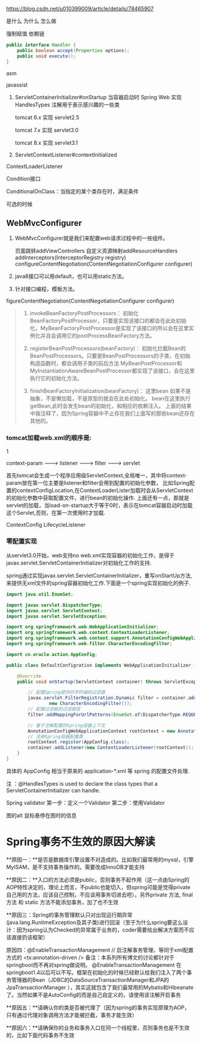 https://blog.csdn.net/u010399009/article/details/78465907

是什么
为什么
怎么做

强制赋值
依赖链

```java
public interface Handler {
    public boolean accept(Properties options);
    public void execute();
}
```



asm

javassist



1. ServletContainerInitializer#onStartup 当容器启动时
   Spring Web 实现
   HandlesTypes 注解用于表示感兴趣的一些类

   tomcat 6.x 实现 servlet2.5

   tomcat 7.x 实现 servlet3.0

   tomcat 8.x 实现 servlet3.1

2. ServletContextListener#contextInitialized



ContextLoaderListener





Condition接口

ConditionalOnClass：当指定的某个类存在时，满足条件

可选的时候









## WebMvcConfigurer

1. WebMvcConfigurer就是我们来配置web请求过程中的一些组件。

   页面跳转addViewControllers
   自定义资源映射addResourceHandlers
   addInterceptors(InterceptorRegistry registry)
   configureContentNegotiation(ContentNegotiationConfigurer configurer)

2. java8接口可以用default，也可以用static方法。

3. 针对接口编程，模板方法。



figureContentNegotiation(ContentNegotiationConfigurer configurer)



> 1. invokeBeanFactoryPostProcessors： 
>    初始化BeanFactoryPostProcessor，只要是实现该接口的都会在此处初始化，MyBeanFactoryPostProcessor是实现了该接口的所以会在这里实例化并且会调用它的postProcessBeanFactory方法。
>
> 2. registerBeanPostProcessors(beanFactory)： 
>    初始化拦截Bean的BeanPostProcessors。只要是BeanPostProcessors的子类，在初始构造函数时，都会调用子类的前后方法 
>    MyBeanPostProcessor和MyInstantiationAwareBeanPostProcessor都实现了该接口，会在这里执行它的初始化方法。
>
> 3. finishBeanFactoryInitialization(beanFactory)： 
>    这里bean 如果不是抽象，不是懒加载，不是原型的就会在此处初始化。 
>    bean在这里执行getBean,此时会发生bean的初始化，和相应的依赖注入。 
>    上面的结果中我注释了，因为Spring容器中不止存在我们上面写的那些bean还存在其他的。
>



### tomcat加载web.xml的顺序是:

<!-- 这个配置文件在容器启动的时候 就加载 --> <load-on-startup>1</load-on-startup>

context-param ---> listener ---> filter ---> servlet

首先tomcat会生成一个程序应用级ServletContext,全局唯一，其中将context-param放在第一位主要是listener和filter会用到配置的初始化参数，
比如Spring配置的contextConfigLocation,在ContextLoaderLister加载时会从ServletContext的初始化参数中获取配置文件，进行bean的初始化操作.
上面还有一点，那就是servlet的加载，当load-on-startup大于等于0时，表示在tomcat容器启动时加载这个Servlet,否则，在第一次使用时才加载.



ContextConfig LifecycleListener

### 零配置实现

从servlet3.0开始，web支持no web.xml实现容器的初始化工作，是得于javax.servlet.ServletContainerInitializer对初始化工作的支持.

spring通过实现javax.servlet.ServletContainerInitializer，重写onStartUp方法,来提供无xml文件的spring容器初始化工作.下面是一个spring实现初始化的例子.

```java
import java.util.EnumSet;

import javax.servlet.DispatcherType;
import javax.servlet.ServletContext;
import javax.servlet.ServletException;

import org.springframework.web.WebApplicationInitializer;
import org.springframework.web.context.ContextLoaderListener;
import org.springframework.web.context.support.AnnotationConfigWebApplicationContext;
import org.springframework.web.filter.CharacterEncodingFilter;

import cn.oracle.action.AppConfig;

public class DefaultConfigration implements WebApplicationInitializer {

    @Override
    public void onStartup(ServletContext container) throws ServletException {

        // 配置Spring提供的字符编码过滤器
        javax.servlet.FilterRegistration.Dynamic filter = container.addFilter("encoding",
                new CharacterEncodingFilter());
        // 配置过滤器的过滤路径
        filter.addMappingForUrlPatterns(EnumSet.of(DispatcherType.REQUEST), true, "/");

        // 基于注解配置的Spring容器上下文
        AnnotationConfigWebApplicationContext rootContext = new AnnotationConfigWebApplicationContext();
        // 注册Spring容器配置类
        rootContext.register(AppConfig.class);
        container.addListener(new ContextLoaderListener(rootContext));        
    }
}
```

具体的 AppConfig 相当于原来的 application-*.xml 等 spring 的配置文件处理.

注 ：@HandlesTypes is used to declare the class types that a ServletContainerInitializer can handle.





Spring validator
第一步：定义一个Validator
第二步：使用Validator

图的alt  鼠标悬停在图时的信息







# Spring事务不生效的原因大解读

**原因一：**是否是数据库引擎设置不对造成的。比如我们最常用的mysql，引擎MyISAM，是不支持事务操作的。需要改成InnoDB才能支持

**原因二：**入口的方法必须是public，否则事务不起作用（这一点由Spring的AOP特性决定的，理论上而言，不public也能切入，但spring可能是觉得private自己用的方法，应该自己控制，不应该用事务切进去吧）。另外private 方法, final 方法 和 static 方法不能添加事务，加了也不生效

**原因三：Spring的事务管理默认只对出现运行期异常(java.lang.RuntimeException及其子类)进行回滚（至于为什么spring要这么设计：因为spring认为Checked的异常属于业务的，coder需要给出解决方案而不应该直接扔该框架）

原因四：@EnableTransactionManagement // 启注解事务管理，等同于xml配置方式的 <tx:annotation-driven />
备注：本系列所有博文的讨论都针对于springboot而不再对spring做说明。
@EnableTransactionManagement 在springboot1.4以后可以不写。框架在初始化的时候已经默认给我们注入了两个事务管理器的Bean（JDBC的DataSourceTransactionManager和JPA的JpaTransactionManager ），其实这就包含了我们最常用的Mybatis和Hibeanate了。当然如果不是AutoConfig的而是自己自定义的，请使用该注解开启事务

**原因五：**请确认你的类是否被代理了（因为spring的事务实现原理为AOP，只有通过代理对象调用方法才能被拦截，事务才能生效）

**原因六：**请确保你的业务和事务入口在同一个线程里，否则事务也是不生效的，比如下面代码事务不生效














